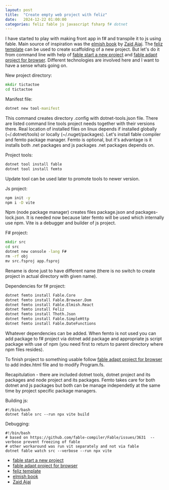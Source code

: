 ```yaml
---
layout: post
title:  "Create empty web project with feliz"
date:   2024-12-22 01:00:00
categories: feliz fable js javascript fsharp f# dotnet
---
```


I have started to play with making front app in f# and transpile it to js using fable.
Main source of inspiration was the [elmish book] by [Zaid Ajaj]. 
The [feliz template] can be used to create scaffolding of a new project. But let's do
it from command line with help of [fable start a new project] and [fable adapt project for browser].
Different technologies are involved here and I want to have a sense whats going on.


New project directory:
~~~cmd
mkdir tictactoe
cd tictactoe
~~~


Manifest file:
~~~cmd
dotnet new tool-manifest
~~~
This command creates directory .config with dotnet-tools.json file. There are listed command 
line tools project needs together with their versions there.
Real location of installed files on linux depends if installed globally (~/.dotnet/tools)
or locally (~/.nuget/packages).
Let's install fable compiler and femto package manager. Femto is optional, but it's advantage is 
it installs both .net packages and js packages .net packages depends on.


Project tools:
~~~cmd
dotnet tool install fable
dotnet tool install femto
~~~
Update tool can be used later to promote tools to newer version.


Js project:
~~~cmd
npm init -y
npm i -D vite
~~~
Npm (node package manager) creates files package.json and packages-lock.json. It is needed now
because later femto will be used which internally use npm.
Vite is a debugger and builder of js project.


F# project:
~~~cmd
mkdir src
cd src
dotnet new console -lang F#
rm -rf obj
mv src.fsproj app.fsproj
~~~
Rename is done just to have different name (there is no switch to create project in actual directory with given name).


Dependencies for f# project:
~~~cmd
dotnet femto install Fable.Core
dotnet femto install Fable.Browser.Dom
dotnet femto install Fable.Elmish.React 
dotnet femto install Feliz
dotnet femto install Thoth.Json
dotnet femto install Fable.SimpleHttp
dotnet femto install Fable.DateFunctions
~~~
Whatever dependencies can be added. When femto is not used you can add package to f# project via dotnet add package<name>
and appropriate js script package with use of npm (you need first to return to parent directory where npm files resides).


To finish project to something usable follow [fable adapt project for browser] to add index.html file and to modify
Program.fs.

Recapitulation - there are included dotnet tools, dotnet project and its packages and node project and its packages. Femto takes care
for both dotnet and js packages but both can be manage independetly at the same time by project specific package
managers.

Building js:
~~~code
#!/bin/bash
dotnet fable src --run npx vite build
~~~

Debugging:
~~~code
#!/bin/bash
# based on https://github.com/fable-compiler/Fable/issues/3631  --verbose prevent freezing of fable
# other workaround was run vit separately and not via fable
dotnet fable watch src --verbose --run npx vite
~~~

* [fable start a new project]
* [fable adapt project for browser]
* [feliz template]
* [elmish book]
* [Zaid Ajaj]

[fable start a new project]: https://fable.io/docs/getting-started/your-first-fable-project.html
[fable adapt project for browser]: https://fable.io/docs/getting-started/javascript.html#browser
[feliz template]: https://zaid-ajaj.github.io/Feliz/#/Feliz/ProjectTemplate
[elmish book]: https://zaid-ajaj.github.io/the-elmish-book/#/
[Zaid Ajaj]: https://github.com/Zaid-Ajaj
